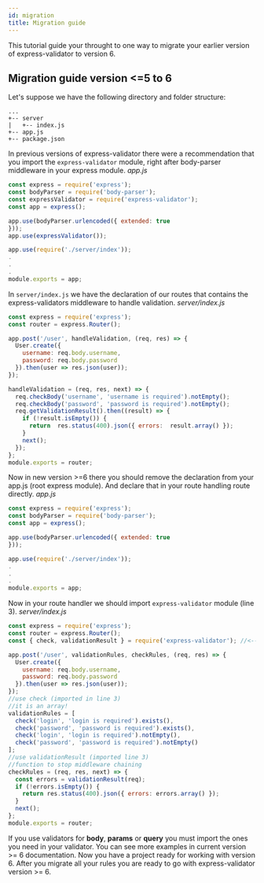 ```yaml
---
id: migration
title: Migration guide
---
```

This tutorial guide your throught to one way to migrate your earlier version of express-validator to version 6.

## Migration guide version <=5 to 6

Let's suppose we have the following  directory and folder structure:
```
...
+-- server
|   +-- index.js
+-- app.js
+-- package.json
```
In previous versions of express-validator there were a recommendation that you import the `express-validator` module, right after body-parser middleware in your express module.
*app.js*
```js
const express = require('express');
const bodyParser = require('body-parser');
const expressValidator = require('express-validator');
const app = express();

app.use(bodyParser.urlencoded({ extended: true
}));
app.use(expressValidator());

app.use(require('./server/index'));
.
.
.
module.exports = app;
```
In `server/index.js` we have the declaration of our routes that contains the express-validators middleware to handle validation.
*server/index.js*
```js
const express = require('express');
const router = express.Router();

app.post('/user', handleValidation, (req, res) => {
  User.create({
    username: req.body.username,
    password: req.body.password
  }).then(user => res.json(user));
});

handleValidation = (req, res, next) => {
  req.checkBody('username', 'username is required').notEmpty();
  req.checkBody('password', 'password is required').notEmpty();
  req.getValidationResult().then((result) => {
    if (!result.isEmpty()) {
      return  res.status(400).json({ errors:  result.array() });
    }
    next();
  });
};
module.exports = router;
```
Now in new version >=6 there you should remove the declaration from your app.js (root express module).
And declare that in your route handling route directly.
*app.js*
```js
const express = require('express');
const bodyParser = require('body-parser');
const app = express();

app.use(bodyParser.urlencoded({ extended: true
}));

app.use(require('./server/index'));
.
.
.
module.exports = app;
```
Now in your route handler we should import `express-validator` module (line 3).
*server/index.js*
```js
const express = require('express');
const router = express.Router();
const { check, validationResult } = require('express-validator'); //<--import that

app.post('/user', validationRules, checkRules, (req, res) => {
  User.create({
    username: req.body.username,
    password: req.body.password
  }).then(user => res.json(user));
});
//use check (imported in line 3)
//it is an array!
validationRules = [
  check('login', 'login is required').exists(),
  check('password', 'password is required').exists(),
  check('login', 'login is required').notEmpty(),
  check('password', 'password is required').notEmpty()
];
//use validationResult (imported line 3)
//function to stop middleware chaining
checkRules = (req, res, next) => {
  const errors = validationResult(req);
  if (!errors.isEmpty()) {
    return res.status(400).json({ errors: errors.array() });
  }
  next();
};
module.exports = router;
```
If you use validators for **body**, **params** or **query** you must import the ones you need in your validator. You can see more examples in current version >= 6 documentation.
Now you have a project ready for working with version 6.
After you migrate all your rules you are ready to go with express-validator version >= 6.


